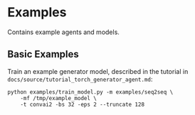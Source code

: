 # Examples

Contains example agents and models. 


## Basic Examples

Train an example generator model, described in the tutorial in `docs/source/tutorial_torch_generator_agent.md`:

```
python examples/train_model.py -m examples/seq2seq \
    -mf /tmp/example_model \
    -t convai2 -bs 32 -eps 2 --truncate 128
```
